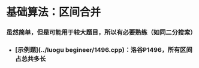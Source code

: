# 基础算法：区间合并

### 虽然简单，但是可能用于较大题目，所以有必要熟练（如同二分搜索）

- ### [示例题](../luogu begineer/1496.cpp)：洛谷P1496，所有区间占总共多长

